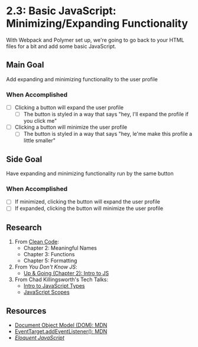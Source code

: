 # 2.3: Basic JavaScript: Minimizing/Expanding Functionality
With Webpack and Polymer set up, we're going to go back to your HTML files for a bit and add some basic JavaScript.
## Main Goal
Add expanding and minimizing functionality to the user profile
### When Accomplished
- [ ] Clicking a button will expand the user profile
  - [ ] The button is styled in a way that says "hey, I'll expand the profile if you click me"
- [ ] Clicking a button will minimize the user profile 
  - [ ] The button is styled in a way that says "hey, le'me make this profile a little smaller"
## Side Goal
Have expanding and minimizing functionality run by the same button
### When Accomplished
- [ ] If minimized, clicking the button will expand the user profile
- [ ] If expanded, clicking the button will minimize the user profile
## Research
1. From [Clean Code](https://drive.google.com/a/banno.com/file/d/0Bwz8B78G4U8BLVltUDV4R0VPdTg/view):
    - Chapter 2: Meaningful Names
    - Chapter 3: Functions
    - Chapter 5: Formatting
2. From _You Don't Know JS_:
    - [Up & Going (Chapter 2): Intro to JS](https://github.com/getify/You-Dont-Know-JS/blob/master/up%20&%20going/ch2.md)
3. From Chad Killingsworth's Tech Talks:
    - [Intro to JavaScript Types](https://www.youtube.com/watch?v=VLeD9fS3y1U&index=3&list=PLCoQ3TMLaKeRUoi_7iMhxtclAJjX25Apg)
    - [JavaScript Scopes](https://www.youtube.com/watch?v=NA3LqD_gSrk&index=6&list=PLCoQ3TMLaKeRUoi_7iMhxtclAJjX25Apg)
## Resources
- [Document Object Model (DOM): MDN](https://developer.mozilla.org/en-US/docs/Web/API/Document_Object_Model)
- [EventTarget.addEventListener(): MDN](https://developer.mozilla.org/en-US/docs/Web/API/EventTarget/addEventListener)
- [_Eloquent JavaScript_](https://eloquentjavascript.net/)

